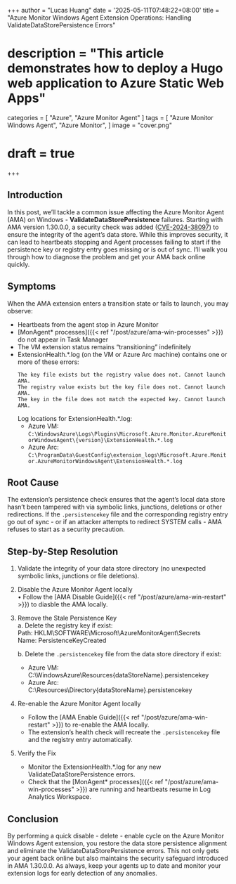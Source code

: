+++
author = "Lucas Huang"
date = '2025-05-11T07:48:22+08:00'
title = "Azure Monitor Windows Agent Extension Operations: Handling ValidateDataStorePersistence Errors"
# description = "This article demonstrates how to deploy a Hugo web application to Azure Static Web Apps"
categories = [
    "Azure",
    "Azure Monitor Agent"
]
tags = [
    "Azure Monitor Windows Agent",
    "Azure Monitor",
]
image = "cover.png"
# draft = true
+++
## Introduction  
In this post, we’ll tackle a common issue affecting the Azure Monitor Agent (AMA) on Windows - **ValidateDataStorePersistence** failures. Starting with AMA version 1.30.0.0, a security check was added ([CVE-2024-38097](https://nvd.nist.gov/vuln/detail/CVE-2024-38097)) to ensure the integrity of the agent’s data store. While this improves security, it can lead to heartbeats stopping and Agent processes failing to start if the persistence key or registry entry goes missing or is out of sync. I’ll walk you through how to diagnose the problem and get your AMA back online quickly.

## Symptoms  
When the AMA extension enters a transition state or fails to launch, you may observe:  
- Heartbeats from the agent stop in Azure Monitor  
- [MonAgent* processes]({{< ref "/post/azure/ama-win-processes" >}}) do not appear in Task Manager  
- The VM extension status remains “transitioning” indefinitely  
- ExtensionHealth.*.log (on the VM or Azure Arc machine) contains one or more of these errors: 
  ``` text
  The key file exists but the registry value does not. Cannot launch AMA. 
  The registry value exists but the key file does not. Cannot launch AMA.
  The key in the file does not match the expected key. Cannot launch AMA. 
  ```
  Log locations for ExtensionHealth.*.log:  
  - Azure VM: 
    `C:\WindowsAzure\Logs\Plugins\Microsoft.Azure.Monitor.AzureMonitorWindowsAgent\{version}\ExtensionHealth.*.log`
  - Azure Arc: 
    `C:\ProgramData\GuestConfig\extension_logs\Microsoft.Azure.Monitor.AzureMonitorWindowsAgent\ExtensionHealth.*.log`  


## Root Cause  
The extension’s persistence check ensures that the agent’s local data store hasn’t been tampered with via symbolic links, junctions, deletions or other redirections. If the `.persistencekey` file and the corresponding registry entry go out of sync - or if an attacker attempts to redirect SYSTEM calls - AMA refuses to start as a security precaution.

## Step-by-Step Resolution  
1. Validate the integrity of your data store directory (no unexpected symbolic links, junctions or file deletions).  

2. Disable the Azure Monitor Agent locally  
   • Follow the [AMA Disable Guide]({{< ref "/post/azure/ama-win-restart" >}}) to diasble the AMA locally.  

3. Remove the Stale Persistence Key  
   a. Delete the registry key if exist:  
      Path: HKLM\SOFTWARE\Microsoft\AzureMonitorAgent\Secrets  
      Name: PersistenceKeyCreated  

   b. Delete the `.persistencekey` file from the data store directory if exist:  
      - Azure VM:  
        C:\WindowsAzure\Resources\{dataStoreName}\.persistencekey  
      - Azure Arc:  
        C:\Resources\Directory\{dataStoreName}\.persistencekey  

4. Re-enable the Azure Monitor Agent locally  
   - Follow the [AMA Enable Guide]({{< ref "/post/azure/ama-win-restart" >}}) to re-enable the AMA locally.
   - The extension’s health check will recreate the `.persistencekey` file and the registry entry automatically.  

5. Verify the Fix  
   - Monitor the ExtensionHealth.*.log for any new ValidateDataStorePersistence errors.  
   - Check that the [MonAgent* processes]({{< ref "/post/azure/ama-win-processes" >}}) are running and heartbeats resume in Log Analytics Workspace.  

## Conclusion
By performing a quick disable - delete - enable cycle on the Azure Monitor Windows Agent extension, you restore the data store persistence alignment and eliminate the ValidateDataStorePersistence errors. This not only gets your agent back online but also maintains the security safeguard introduced in AMA 1.30.0.0. As always, keep your agents up to date and monitor your extension logs for early detection of any anomalies. 